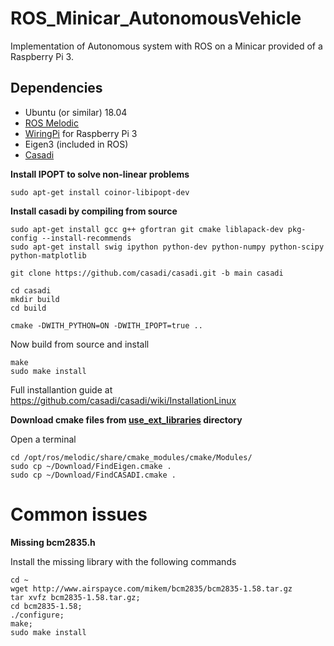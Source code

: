# ROS_Minicar_AutonomousVehicle
Implementation of Autonomous system with ROS on a Minicar provided of a Raspberry Pi 3.
## Dependencies
- Ubuntu (or similar) 18.04
- [ROS Melodic](http://wiki.ros.org/melodic/Installation/Ubuntu)
- [WiringPi](http://wiringpi.com/wiringpi-updated-for-the-pi-v3plus/) for Raspberry Pi 3
- Eigen3 (included in ROS)
- [Casadi](https://github.com/casadi/casadi)


 **Install IPOPT to solve non-linear problems**

```
sudo apt-get install coinor-libipopt-dev
```
**Install casadi by compiling from source**

```
sudo apt-get install gcc g++ gfortran git cmake liblapack-dev pkg-config --install-recommends
sudo apt-get install swig ipython python-dev python-numpy python-scipy python-matplotlib

git clone https://github.com/casadi/casadi.git -b main casadi

cd casadi
mkdir build
cd build

cmake -DWITH_PYTHON=ON -DWITH_IPOPT=true ..
```
Now build from source and install
```
make
sudo make install
```

Full installantion guide at https://github.com/casadi/casadi/wiki/InstallationLinux


**Download cmake files from [use_ext_libraries](/use_ext_libraries) directory**

Open a terminal

```
cd /opt/ros/melodic/share/cmake_modules/cmake/Modules/
sudo cp ~/Download/FindEigen.cmake .
sudo cp ~/Download/FindCASADI.cmake .
```

# Common issues
**Missing bcm2835.h**

Install the missing library with the following commands

```
cd ~                  
wget http://www.airspayce.com/mikem/bcm2835/bcm2835-1.58.tar.gz                       
tar xvfz bcm2835-1.58.tar.gz;                      
cd bcm2835-1.58;                       
./configure;                      
make;        
sudo make install
```

